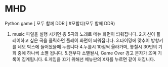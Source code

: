 # MHD
Python game [ 모두 함께 DDR ]
#모함디(모두 함께 DDR)

1. music 파일을 실행 시키면 총 5곡의 노래로 메뉴 화면이 띄워집니다.
2.자신이 플레이하고 싶은 곡을 클릭하면 플레이 화면이 띄워집니다.
3.타이밍에 맞추어 방향키를 네모 박스에 들어왔을때 누릅니다
4.누를시 10점씩 올라가며, 놓칠시 30번의 기회 중에 하나씩 소멸 됩니다.
5.전부다 소멸될시, Game Over 경고 문자가 뜨며 기록이 집계됩니다.
6.게임을 끄기 위해선 메뉴판의 X자를 누르면 같이 꺼집니다.
